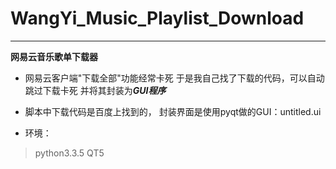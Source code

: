 # WangYi_Music_Playlist_Download
---
**网易云音乐歌单下载器**

* 网易云客户端"下载全部"功能经常卡死
于是我自己找了下载的代码，可以自动跳过下载卡死
并将其封装为***GUI程序***

* 脚本中下载代码是百度上找到的，
封装界面是使用pyqt做的GUI：untitled.ui

* 环境：
>python3.3.5
QT5
